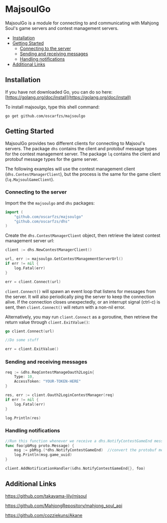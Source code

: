 # MajsoulGo

MajsoulGo is a module for connecting to and communicating with Mahjong Soul's game servers and contest management servers.

- [Installation](#installation)
- [Getting Started](#getting-started)
  * [Connecting to the server](#connecting-to-the-server)
  * [Sending and receiving messages](#sending-and-receiving-messages)
  * [Handling notifications](#handling-notifications)
- [Additional Links](#additional-links)

## Installation

If you have not downloaded Go, you can do so here: [https://golang.org/doc/install](https://golang.org/doc/install)

To install majsoulgo, type this shell command:
```
go get github.com/oscarfzs/majsoulgo
```

## Getting Started

MajsoulGo provides two different clients for connecting to Majsoul's servers. The package `dhs` contains the client and protobuf message types for the contest management server. The package `lq` contains the client and protobuf message types for the game server.

The following examples will use the contest management client (`dhs.ContestManagerClient`), but the process is the same for the game client (`lq.MajsoulGameClient`).

### Connecting to the server

Import the the `majsoulgo` and `dhs` packages:
```go
import (
    "github.com/oscarfzs/majsoulgo"
    "github.com/oscarfzs/dhs"
)
```

Create the `dhs.ContestManagerClient` object, then retrieve the latest contest management server url:
```go
client := dhs.NewContestManagerClient()

url, err := majsoulgo.GetContestManagementServerUrl()
if err != nil {
    log.Fatal(err)
}

err = client.Connect(url)
```
`client.Connect()` will spawn an event loop that listens for messages from the server. It will also periodically ping the server to keep the connection alive. If the connection closes unexpectedly, or an interrupt signal (ctrl-c) is sent, then ```client.Connect()``` will return with a non-nil error.

Alternatively, you may run `client.Connect` as a goroutine, then retrieve the return value through `client.ExitValue()`:
```go
go client.Connect(url)

//Do some stuff

err = client.ExitValue()
```

### Sending and receiving messages

```go
req := &dhs.ReqContestManageOauth2Login{
    Type: 10,
    AccessToken: "YOUR-TOKEN-HERE"
}

res, err := client.Oauth2LoginContestManager(req)
if err != nil {
    log.Fatal(err)
}

log.Println(res)
```

### Handling notifications
```go
//Run this function whenever we receive a dhs.NotifyContestGameEnd message from the server
func foo(pbMsg proto.Message) {
    msg := pbMsg.(*dhs.NotifyContestGameEnd)  //convert the protobuf message in order to access its fields.
    log.Println(msg.game_uuid)
}
```

```go
client.AddNotificationHandler(&dhs.NotifyContestGameEnd{}, foo)
```

## Additional Links

https://github.com/takayama-lily/mjsoul

https://github.com/MahjongRepository/mahjong_soul_api

https://github.com/cozziekuns/Akane
